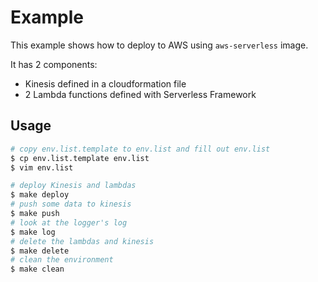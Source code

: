 Example
=======

This example shows how to deploy to AWS using `aws-serverless` image.

It has 2 components:

- Kinesis defined in a cloudformation file
- 2 Lambda functions defined with Serverless Framework

Usage
-----

```bash
# copy env.list.template to env.list and fill out env.list
$ cp env.list.template env.list
$ vim env.list

# deploy Kinesis and lambdas
$ make deploy
# push some data to kinesis
$ make push
# look at the logger's log
$ make log
# delete the lambdas and kinesis
$ make delete
# clean the environment
$ make clean
```